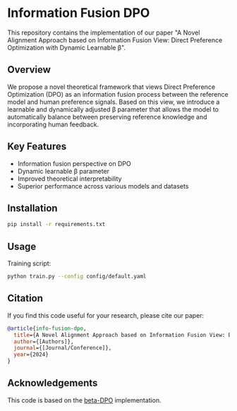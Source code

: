 # Information Fusion DPO

This repository contains the implementation of our paper "A Novel Alignment Approach based on Information Fusion View: Direct Preference Optimization with Dynamic Learnable β".

## Overview

We propose a novel theoretical framework that views Direct Preference Optimization (DPO) as an information fusion process between the reference model and human preference signals. Based on this view, we introduce a learnable and dynamically adjusted β parameter that allows the model to automatically balance between preserving reference knowledge and incorporating human feedback.

## Key Features

- Information fusion perspective on DPO
- Dynamic learnable β parameter
- Improved theoretical interpretability
- Superior performance across various models and datasets

## Installation

```bash
pip install -r requirements.txt
```

## Usage

Training script:
```bash
python train.py --config config/default.yaml
```

## Citation

If you find this code useful for your research, please cite our paper:

```bibtex
@article{info-fusion-dpo,
  title={A Novel Alignment Approach based on Information Fusion View: Direct Preference Optimization with Dynamic Learnable β},
  author={[Authors]},
  journal={[Journal/Conference]},
  year={2024}
}
```

## Acknowledgements

This code is based on the [beta-DPO](https://github.com/junkangwu/beta-DPO) implementation. 